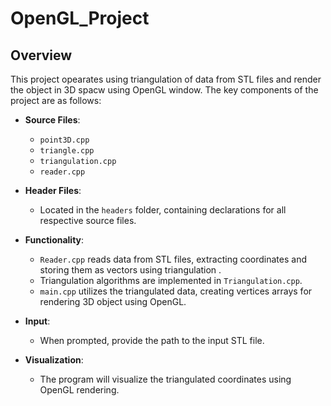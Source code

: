 # OpenGL_Project

## Overview

This project opearates using triangulation of data from STL files and render the object in 3D spacw using OpenGL window. The key components of the project are as follows:

- **Source Files**: 
  - `point3D.cpp`
  - `triangle.cpp`
  - `triangulation.cpp`
  - `reader.cpp`

- **Header Files**: 
  - Located in the `headers` folder, containing declarations for all respective source files.

- **Functionality**:
  - `Reader.cpp` reads data from STL files, extracting coordinates and storing them as vectors using triangulation .
  - Triangulation algorithms are implemented in `Triangulation.cpp`.
  - `main.cpp` utilizes the triangulated data, creating vertices arrays for rendering 3D object using OpenGL.
  
-  **Input**:
   - When prompted, provide the path to the input STL file.

-  **Visualization**:
   - The program will visualize the triangulated coordinates using OpenGL rendering.

